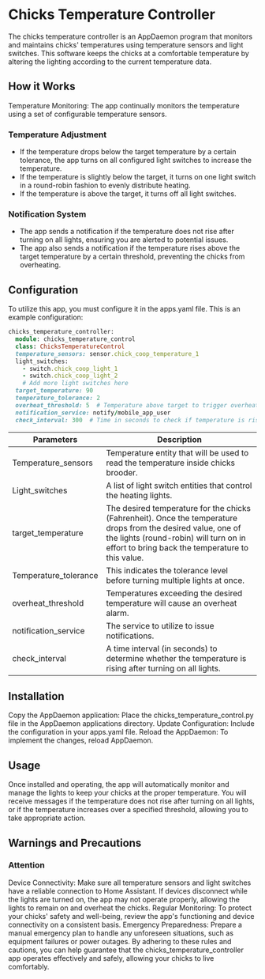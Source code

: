 # Chicks Temperature Controller

The chicks temperature controller is an AppDaemon program that monitors and maintains chicks' temperatures using temperature sensors and light switches. This software keeps the chicks at a comfortable temperature by altering the lighting according to the current temperature data.

## How it Works

Temperature Monitoring: The app continually monitors the temperature using a set of configurable temperature sensors.

### Temperature Adjustment

- If the temperature drops below the target temperature by a certain tolerance, the app turns on all configured light switches to increase the temperature.
- If the temperature is slightly below the target, it turns on one light switch in a round-robin fashion to evenly distribute heating.
- If the temperature is above the target, it turns off all light switches.

### Notification System

- The app sends a notification if the temperature does not rise after turning on all lights, ensuring you are alerted to potential issues.
- The app also sends a notification if the temperature rises above the target temperature by a certain threshold, preventing the chicks from overheating.

## Configuration

To utilize this app, you must configure it in the apps.yaml file. This is an example configuration:

```ruby
chicks_temperature_controller:
  module: chicks_temperature_control
  class: ChicksTemperatureControl
  temperature_sensors: sensor.chick_coop_temperature_1
  light_switches:
    - switch.chick_coop_light_1
    - switch.chick_coop_light_2
    # Add more light switches here
  target_temperature: 90
  temperature_tolerance: 2
  overheat_threshold: 5  # Temperature above target to trigger overheat alert
  notification_service: notify/mobile_app_user
  check_interval: 300  # Time in seconds to check if temperature is rising (e.g., 300 seconds = 5 minutes)
```

| Parameters | Description |
| -----------| ------------ |
| Temperature_sensors | Temperature entity that will be used to read the temperature inside chicks brooder. |
| Light_switches | A list of light switch entities that control the heating lights. |
| target_temperature | The desired temperature for the chicks (Fahrenheit). Once the temperature drops from the desired value, one of the lights (round-robin) will turn on in effort to bring back the temperature to this value. |
| Temperature_tolerance | This indicates the tolerance level before turning multiple lights at once. |
| overheat_threshold | Temperatures exceeding the desired temperature will cause an overheat alarm. |
| notification_service | The service to utilize to issue notifications. |
| check_interval | A time interval (in seconds) to determine whether the temperature is rising after turning on all lights. |

## Installation

Copy the AppDaemon application: Place the chicks_temperature_control.py file in the AppDaemon applications directory.
Update Configuration: Include the configuration in your apps.yaml file.
Reload the AppDaemon: To implement the changes, reload AppDaemon.

## Usage

Once installed and operating, the app will automatically monitor and manage the lights to keep your chicks at the proper temperature. You will receive messages if the temperature does not rise after turning on all lights, or if the temperature increases over a specified threshold, allowing you to take appropriate action.

## Warnings and Precautions

### Attention

Device Connectivity: Make sure all temperature sensors and light switches have a reliable connection to Home Assistant. If devices disconnect while the lights are turned on, the app may not operate properly, allowing the lights to remain on and overheat the chicks.
Regular Monitoring: To protect your chicks' safety and well-being, review the app's functioning and device connectivity on a consistent basis.
Emergency Preparedness: Prepare a manual emergency plan to handle any unforeseen situations, such as equipment failures or power outages.
By adhering to these rules and cautions, you can help guarantee that the chicks_temperature_controller app operates effectively and safely, allowing your chicks to live comfortably.
